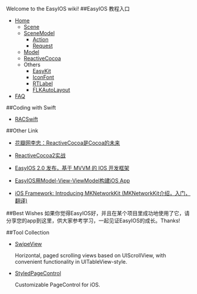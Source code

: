 Welcome to the EasyIOS wiki!
##EasyIOS 教程入口
* [Home](Home)
	* [Scene](Scene)
	* [SceneModel](SceneModel)
		* [Action](Action)
		* [Request](Request)
	* [Model](Model)
	* [ReactiveCocoa](ReactiveCocoa)
	* Others
		* [EasyKit](EasyKit)
		* [IconFont](IconFont)
		* [RTLabel](RTLabel)
		* [FLKAutoLayout](FLKAutoLayout)
* [FAQ](FAQ)

##Coding with Swift

* [RACSwift](https://github.com/zhuchaowe/RACSwift)
 
##Other Link

* [花瓣网李忠：ReactiveCocoa是Cocoa的未来](http://swift.08dream.com/index.php?s=/Home/Article/detail/id/10037.html)

* [ReactiveCocoa2实战](http://swift.08dream.com/index.php?s=/Home/Article/detail/id/10035.html)

* [EasyIOS 2.0 发布，基于 MVVM 的 IOS 开发框架](http://www.oschina.net/news/54062/easyios-2-0-released)

* [EasyIOS用Model-View-ViewModel构建iOS App](http://swift.08dream.com/index.php?s=/Home/Article/detail/id/10036.html)

* [iOS Framework: Introducing MKNetworkKit (MKNetworkKit介绍，入门，翻译)](http://swift.08dream.com/index.php?s=/Home/Article/detail/id/10038.html)

##Best Wishes
如果你觉得EasyIOS好，并且在某个项目里成功地使用了它，请分享您的app到这里，供大家参考学习，一起见证EasyIOS的成长。Thanks!

##Tool Collection

* [SwipeView](https://github.com/nicklockwood/SwipeView) 

	Horizontal, paged scrolling views based on UIScrollView, with convenient
   functionality in UITableView-style.
   
* [StyledPageControl](https://github.com/honcheng/iOS-StyledPageControl)

	Customizable PageControl for iOS.



